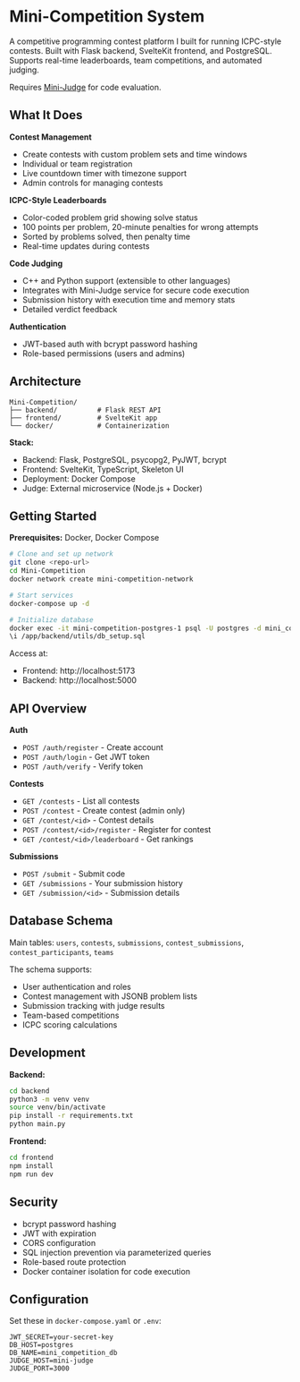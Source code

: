 # Mini-Competition System

A competitive programming contest platform I built for running ICPC-style contests. Built with Flask backend, SvelteKit frontend, and PostgreSQL. Supports real-time leaderboards, team competitions, and automated judging.

Requires [Mini-Judge](https://github.com/LeGusto/Mini-Judge) for code evaluation.

## What It Does

**Contest Management**
- Create contests with custom problem sets and time windows
- Individual or team registration
- Live countdown timer with timezone support
- Admin controls for managing contests

**ICPC-Style Leaderboards**
- Color-coded problem grid showing solve status
- 100 points per problem, 20-minute penalties for wrong attempts
- Sorted by problems solved, then penalty time
- Real-time updates during contests

**Code Judging**
- C++ and Python support (extensible to other languages)
- Integrates with Mini-Judge service for secure code execution
- Submission history with execution time and memory stats
- Detailed verdict feedback

**Authentication**
- JWT-based auth with bcrypt password hashing
- Role-based permissions (users and admins)

## Architecture

```
Mini-Competition/
├── backend/          # Flask REST API
├── frontend/         # SvelteKit app
└── docker/           # Containerization
```

**Stack:**
- Backend: Flask, PostgreSQL, psycopg2, PyJWT, bcrypt
- Frontend: SvelteKit, TypeScript, Skeleton UI
- Deployment: Docker Compose
- Judge: External microservice (Node.js + Docker)

## Getting Started

**Prerequisites:** Docker, Docker Compose

```bash
# Clone and set up network
git clone <repo-url>
cd Mini-Competition
docker network create mini-competition-network

# Start services
docker-compose up -d

# Initialize database
docker exec -it mini-competition-postgres-1 psql -U postgres -d mini_competition_db
\i /app/backend/utils/db_setup.sql
```

Access at:
- Frontend: http://localhost:5173
- Backend: http://localhost:5000

## API Overview

**Auth**
- `POST /auth/register` - Create account
- `POST /auth/login` - Get JWT token
- `POST /auth/verify` - Verify token

**Contests**
- `GET /contests` - List all contests
- `POST /contest` - Create contest (admin only)
- `GET /contest/<id>` - Contest details
- `POST /contest/<id>/register` - Register for contest
- `GET /contest/<id>/leaderboard` - Get rankings

**Submissions**
- `POST /submit` - Submit code
- `GET /submissions` - Your submission history
- `GET /submission/<id>` - Submission details

## Database Schema

Main tables: `users`, `contests`, `submissions`, `contest_submissions`, `contest_participants`, `teams`

The schema supports:
- User authentication and roles
- Contest management with JSONB problem lists
- Submission tracking with judge results
- Team-based competitions
- ICPC scoring calculations

## Development

**Backend:**
```bash
cd backend
python3 -m venv venv
source venv/bin/activate
pip install -r requirements.txt
python main.py
```

**Frontend:**
```bash
cd frontend
npm install
npm run dev
```

## Security

- bcrypt password hashing
- JWT with expiration
- CORS configuration
- SQL injection prevention via parameterized queries
- Role-based route protection
- Docker container isolation for code execution

## Configuration

Set these in `docker-compose.yaml` or `.env`:

```
JWT_SECRET=your-secret-key
DB_HOST=postgres
DB_NAME=mini_competition_db
JUDGE_HOST=mini-judge
JUDGE_PORT=3000
```

